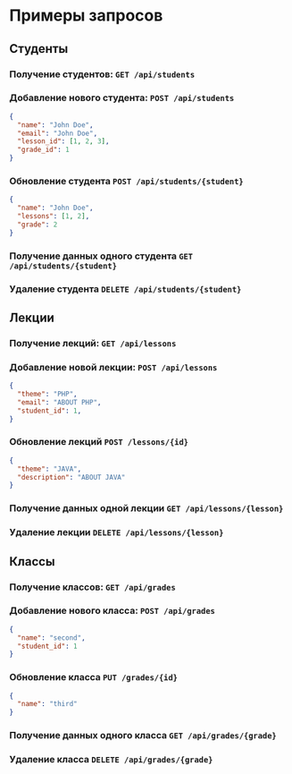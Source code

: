 # Примеры запросов
## Студенты
### Получение студентов: `GET /api/students`
### Добавление нового студента: `POST /api/students`
``` json
{
  "name": "John Doe",
  "email": "John Doe",
  "lesson_id": [1, 2, 3],
  "grade_id": 1
}
```
### Обновление студента `POST /api/students/{student}`
``` JSON
{
  "name": "John Doe",
  "lessons": [1, 2],
  "grade": 2
}
```
### Получение данных одного студента `GET /api/students/{student}`
### Удаление студента `DELETE /api/students/{student}`

## Лекции
### Получение лекций: `GET /api/lessons`
### Добавление новой лекции: `POST /api/lessons`
``` json
{
  "theme": "PHP",
  "email": "ABOUT PHP",
  "student_id": 1,
}
```
### Обновление лекций `POST /lessons/{id}`
```JSON
{
  "theme": "JAVA",
  "description": "ABOUT JAVA"
}
```
### Получение данных одной лекции `GET /api/lessons/{lesson}`
### Удаление лекции `DELETE /api/lessons/{lesson}`

## Классы
### Получение классов: `GET /api/grades`
### Добавление нового класса: `POST /api/grades`
``` json
{
  "name": "second",
  "student_id": 1
}
```
### Обновление класса `PUT /grades/{id}`
```JSON
{
  "name": "third"
}
```
### Получение данных одного класса `GET /api/grades/{grade}`
### Удаление класса `DELETE /api/grades/{grade}`
